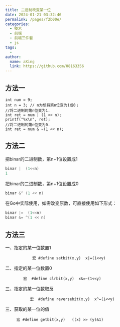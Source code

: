 ```yaml
---
title: 二进制改变某一位
date: 2024-01-21 03:32:46
permalink: /pages/f2b00e/
categories:
  - 技术
  - 前端
  - 前端三件套
  - js
tags:
  - 
author: 
  name: aXing
  link: https://github.com/08163356
---
```

## 方法一

    int num = 9;
    int n = 3; // n为想将第n位变为1或0；
    //将二进制的第n位变为1.
    int ret = num | (1 << n);
    printf("%x\n", ret);
    //将二进制的第n位变为0.
    int ret = num & ~(1 << n);
## 方法二

把binar的二进制数，第n+1位设置成1

```go
binar |  (1<<n) 
1
```

把binar的二进制数，第n+1位设置成0

```go
binar &^ (1 << n) 
```

在Go中实际使用，如需改变原数，可直接使用如下形式：

```go
binar |=  (1<<n) 
binar &= ^(1 << n) 
```

## 方法三

一、指定的某一位数置1

                宏 #define setbit(x,y)  x|=(1<<y)

二、指定的某一位数置0

            宏  #define clrbit(x,y)  x&=~(1<<y)
三、指定的某一位数取反

               宏  #define reversebit(x,y)  x^=(1<<y)

三、获取的某一位的值

         宏 #define getbit(x,y)   ((x) >> (y)&1)
